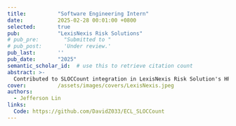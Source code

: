 ```yaml
---
title:          "Software Engineering Intern"
date:           2025-02-28 00:01:00 +0800
selected:       true
pub:            "LexisNexis Risk Solutions"
# pub_pre:        "Submitted to "
# pub_post:       'Under review.'
pub_last:       ''
pub_date:       "2025"
semantic_scholar_id:  # use this to retrieve citation count
abstract: >-
  Contributed to SLOCCount integration in LexisNexis Risk Solution's HPCC Systems using the ECL programming language for big data applications.
cover:          /assets/images/covers/LexisNexis.jpeg
authors:
  - Jefferson Lin
links:
  Code: https://github.com/DavidZ033/ECL_SLOCCount
---
```

